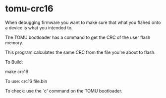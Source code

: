 # tomu-crc16

When debugging firmware you want to make sure that what you flahed onto a device
is what you intended to.

The TOMU bootloader has a command to get the CRC of the user flash memory.

This program calculates the same CRC from the file you're about to flash.

To Build:

  make crc16

To use:
  crc16 file.bin

To check: use the `c' command on the TOMU bootloader. 
